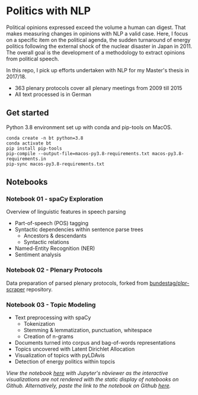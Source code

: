 # Politics with NLP

Political opinions expressed exceed the volume a human can digest. That makes measuring changes in opinions with NLP a valid case. Here, I focus on a specific item on the political agenda, the sudden turnaround of energy politics following the external shock of the nuclear disaster in Japan in 2011. The overall goal is the development of a methodology to extract opinions from political speech.

In this repo, I pick up efforts undertaken with NLP for my Master's thesis in 2017/18.

- 363 plenary protocols cover all plenary meetings from 2009 till 2015
- All text processed is in German

## Get started

Python 3.8 environment set up with conda and pip-tools on MacOS.

```shell
conda create -n bt python=3.8
conda activate bt
pip install pip-tools
pip-compile --output-file=macos-py3.8-requirements.txt macos-py3.8-requirements.in
pip-sync macos-py3.8-requirements.txt
```

## Notebooks

### Notebook 01 - spaCy Exploration

Overview of linguistic features in speech parsing

- Part-of-speech (POS) tagging
- Syntactic dependencies within sentence parse trees
  - Ancestors & descendants
  - Syntactic relations
- Named-Entity Recognition (NER)
- Sentiment analysis

### Notebook 02 - Plenary Protocols

Data preparation of parsed plenary protocols, forked from [bundestag/plpr-scraper](https://github.com/bundestag/plpr-scraper) repository.

### Notebook 03 - Topic Modeling

- Text preprocessing with spaCy
  - Tokenization
  - Stemming & lemmatization, punctuation, whitespace
  - Creation of n-grams
- Documents turned into corpus and bag-of-words representations
- Topics uncovered with Latent Dirichlet Allocation
- Visualization of topics with pyLDAvis
- Detection of energy politics within topcis

_View the notebook [here](https://nbviewer.jupyter.org/github/sebas-seck/bundestag_nlp/blob/main/nb_03_topic_modelling.ipynb#topic=0&lambda=1&term=) with Jupyter's nbviewer as the interactive visualizations are not rendered with the static display of notebooks on Github. Alternatively, paste the link to the notebook on Github [here](https://nbviewer.jupyter.org/)._
